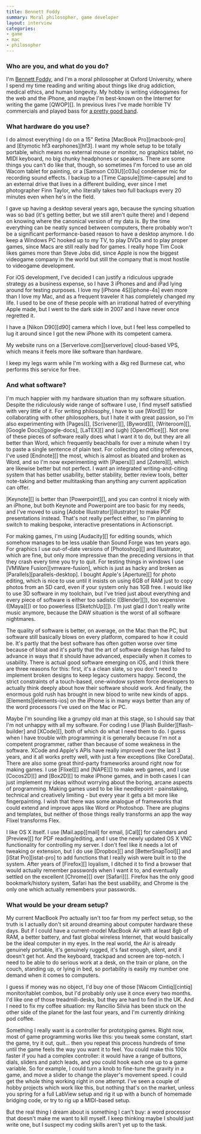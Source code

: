 ```yaml
---
title: Bennett Foddy
summary: Moral philosopher, game developer
layout: interview
categories:
- game
- mac
- philosopher
---
```


### Who are you, and what do you do?

I'm [Bennett Foddy](http://www.foddy.net/ "Bennett's website."), and I'm a moral philosopher at Oxford University, where I spend my time reading and writing about things like drug addiction, medical ethics, and human longevity. My hobby is writing videogames for the web and the iPhone, and maybe I'm best-known on the Internet for writing the game [QWOP][]. In previous lives I've made horrible TV commercials and played bass for [a pretty good band](http://cutcopy.net/ "Cut Copy's website.").

### What hardware do you use?

I do almost everything I do on a 15" Retina [MacBook Pro][macbook-pro] and [Etymotic hf3 earphones][hf3]. I want my whole setup to be totally portable, which means no external mouse or monitor, no graphics tablet, no MIDI keyboard, no big chunky headphones or speakers. There are some things you can't do like that, though, so sometimes I'm forced to use an old Wacom tablet for painting, or a [Samson C03U][c03u] condenser mic for recording sound effects. I backup to a [Time Capsule][time-capsule] and to an external drive that lives in a different building, ever since I met photographer Finn Taylor, who literally takes two full backups every 20 minutes even when he's in the field. 

I gave up having a desktop several years ago, because the syncing situation was so bad (it's getting better, but we still aren't quite there) and I depend on knowing where the canonical version of my data is. By the time everything can be neatly synced between computers, there probably won't be a significant performance-based reason to have a desktop anymore. I do keep a Windows PC hooked up to my TV, to play DVDs and to play proper games, since Macs are still really bad for games. I really hope Tim Cook likes games more than Steve Jobs did, since Apple is now the biggest videogame company in the world but still the company that is most hostile to videogame development.

For iOS development, I've decided I can justify a ridiculous upgrade strategy as a business expense, so I have 3 iPhones and and iPad lying around for testing purposes. I love my [iPhone 4S][iphone-4s] even more than I love my Mac, and as a frequent traveler it has completely changed my life. I used to be one of these people with an irrational hatred of everything Apple made, but I went to the dark side in 2007 and I have never once regretted it.

I have a [Nikon D90][d90] camera which I love, but I feel less compelled to lug it around since I got the new iPhone with its competent camera.

My website runs on a [Serverlove.com][serverlove] cloud-based VPS, which means it feels more like software than hardware. 

I keep my legs warm while I'm working with a 4kg red Burmese cat, who performs this service for free.

### And what software?

I'm much happier with my hardware situation than my software situation. Despite the ridiculously wide range of software I use, I find myself satisfied with very little of it. For writing philosophy, I have to use [Word][] for collaborating with other philosophers, but I hate it with great passion, so I'm also experimenting with [Pages][], [Scrivener][], [Byword][], [Writeroom][], [Google Docs][google-docs], [LaTEX][] and (ugh) [OpenOffice][]. Not one of these pieces of software really does what I want it to do, but they are all better than Word, which frequently beachballs for over a minute when I try to paste a single sentence of plain text. For collecting and citing references, I've used [Endnote][] the most, which is almost as bloated and broken as Word, and so I'm now experimenting with [Papers][] and [Zotero][], which are likewise better but not perfect. I want an integrated writing-and-citing system that has better usability, better stability, better review tools, better note-taking and better multitasking than anything any current application can offer. 

[Keynote][] is better than [Powerpoint][], and you can control it nicely with an iPhone, but both Keynote and Powerpoint are too basic for my needs, and I've moved to using [Adobe Illustrator][illustrator] to make PDF presentations instead. That's not really perfect either, so I'm planning to switch to making bespoke, interactive presentations in Actionscript.

For making games, I'm using [Audacity][] for editing sounds, which somehow manages to be less usable than Sound Forge was ten years ago. For graphics I use out-of-date versions of [Photoshop][] and Illustrator, which are fine, but only more impressive than the preceding versions in that they crash every time you try to quit. For testing things in windows I use [VMWare Fusion][vmware-fusion], which is just as hacky and broken as [Parallels][parallels-desktop]. I bought Apple's [Aperture][] for photo editing, which is nice to use until it insists on using 6GB of RAM just to copy photos from an SD card, even if your system only has 1GB free. I would like to use 3D software in my toolchain, but I've tried just about everything and every piece of software is either too sadistic ([Blender][]), too expensive ([Maya][]) or too powerless ([SketchUp][]). I'm just glad I don't really write music anymore, because the DAW situation is the worst of all software nightmares.

The quality of software is better, on average, on the Mac than the PC, but software still basically blows on every platform, compared to how it could be. It's partly that the best software has often gotten worse over time because of bloat and it's partly that the art of software design has failed to advance in ways that it should have advanced, especially when it comes to usability. There is actual good software emerging on iOS, and I think there are three reasons for this: first, it's a clean slate, so you don't need to implement broken designs to keep legacy customers happy. Second, the strict constraints of a touch-based, one-window system force developers to actually think deeply about how their software should work. And finally, the enormous gold rush has brought in new blood to write new kinds of apps. [Elements][elements-ios] on the iPhone is in many ways better than any of the word processors I've used on the Mac or PC.

Maybe I'm sounding like a grumpy old man at this stage, so I should say that I'm not unhappy with all my software. For coding I use [Flash Builder][flash-builder] and [XCode][], both of which do what I need them to do. I guess when I have trouble with programming it is generally because I'm not a competent programmer, rather than because of some weakness in the software. XCode and Apple's APIs have really improved over the last 3 years, and it all works pretty well, with just a few exceptions (like CoreData). There are also some great third-party frameworks around right now for making games. I use [Flixel][] and [NAPE][] to make web games, and I use [Cocos2D][] and [Box2D][] to make iPhone games, and in both cases I can just implement my ideas without worrying about the boring, arcane aspects of programming. Making games used to be like needlepoint - painstaking, technical and creatively limiting - but every year it gets a bit more like fingerpainting. I wish that there was some analogue of frameworks that could extend and improve apps like Word or Photoshop. There are plugins and templates, but neither of those things really transforms an app the way Flixel transforms Flex.

I like OS X itself. I use [Mail.app][mail] for email, [iCal][] for calendars and [Preview][] for PDF reading/editing, and I use the newly updated OS X VNC functionality for controlling my server. I don't feel like it needs a lot of tweaking or extension, but I do use [Dropbox][] and [BetterSnapTool][] and [iStat Pro][istat-pro] to add functions that I really wish were built in to the system. After years of [Firefox][] loyalism, I ditched it to find a browser that would actually remember passwords when I want it to, and eventually settled on the excellent [Chrome][] over [Safari][]. Firefox has the only good bookmark/history system, Safari has the best usability, and Chrome is the only one which actually remembers your passwords.

### What would be your dream setup?

My current MacBook Pro actually isn't too far from my perfect setup, so the truth is I actually don't sit around dreaming about computer hardware these days. But if I could have a current-model MacBook Air with at least 8gb of RAM, a better battery, and fast global wireless Internet, that would basically be the ideal computer in my eyes. In the real world, the Air is already genuinely portable, it's genuinely rugged, it's fast enough, silent, and it doesn't get hot. And the keyboard, trackpad and screen are top-notch. I need to be able to do serious work at a desk, on the train or plane, on the couch, standing up, or lying in bed, so portability is easily my number one demand when it comes to computers.

I guess if money was no object, I'd buy one of those [Wacom Cintiq][cintiq] monitor/tablet combos, but I'd probably only use it once every two months. I'd like one of those treadmill-desks, but they are hard to find in the UK. And I need to fix my coffee situation: my Rancilio Silvia has been stuck on the other side of the planet for the last four years, and I'm currently drinking pod coffee. 

Something I really want is a controller for prototyping games. Right now, most of game programming works like this: you tweak some constant, start the game, try it out, quit... then you repeat this process hundreds of time until the game feels the way you want it to feel. You could make this 100x faster if you had a complex controller: it would have a range of buttons, dials, sliders and patch leads, and you could hook each one up to a game variable. So for example, I could turn a knob to fine-tune the gravity in a game, and move a slider to change the player's movement speed. I could get the whole thing working right in one attempt. I've seen a couple of hobby projects which work like this, but nothing that's on the market, unless you spring for a full LabView setup and rig it up with a bunch of homemade bridging code, or try to rig up a MIDI-based setup.

But the real thing I dream about is something I can't buy: a word processor that doesn't make me want to kill myself. I keep thinking maybe I should just write one, but I suspect my coding skills aren't yet up to the task.